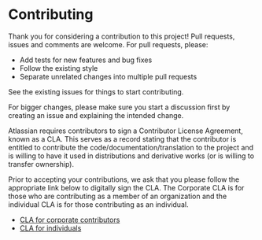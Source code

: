# Contributing

Thank you for considering a contribution to this project!
Pull requests, issues and comments are welcome.
For pull requests, please:

- Add tests for new features and bug fixes
- Follow the existing style
- Separate unrelated changes into multiple pull requests

See the existing issues for things to start contributing.

For bigger changes, please make sure you start a discussion first by creating an issue and explaining the intended change.

Atlassian requires contributors to sign a Contributor License Agreement,
known as a CLA.
This serves as a record stating
that the contributor is entitled to contribute the code/documentation/translation to the project
and is willing to have it used in distributions and derivative works (or is willing to transfer ownership).

Prior to accepting your contributions,
we ask that you please follow the appropriate link below to digitally sign the CLA.
The Corporate CLA is for those who are contributing as a member of an organization
and the individual CLA is for those contributing as an individual.

- [CLA for corporate contributors](https://opensource.atlassian.com/corporate)
- [CLA for individuals](https://opensource.atlassian.com/individual)

